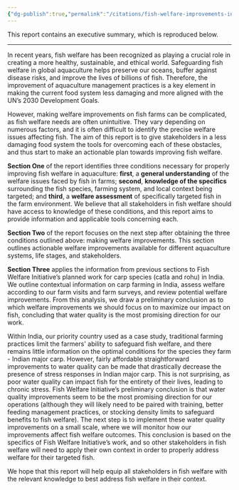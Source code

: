 ```yaml
---
{"dg-publish":true,"permalink":"/citations/fish-welfare-improvements-in-aquaculture-fish-welfare-initiative/","created":"2025-10-26T17:24:27.173+00:00","updated":"2025-10-26T17:24:27.173+00:00"}
---
```



This report contains an executive summary, which is reproduced below.

***

In recent years, fish welfare has been recognized as playing a crucial role in creating a more healthy, sustainable, and ethical world. Safeguarding fish welfare in global aquaculture helps preserve our oceans, buffer against disease risks, and improve the lives of billions of fish. Therefore, the improvement of aquaculture management practices is a key element in making the current food system less damaging and more aligned with the UN’s 2030 Development Goals.

However, making welfare improvements on fish farms can be complicated, as fish welfare needs are often unintuitive. They vary depending on numerous factors, and it is often difficult to identify the precise welfare issues affecting fish. The aim of this report is to give stakeholders in a less damaging food system the tools for overcoming each of these obstacles, and thus start to make an actionable plan towards improving fish welfare.

**Section One** of the report identifies three conditions necessary for properly improving fish welfare in aquaculture: **first**, a **general understanding** of the welfare issues faced by fish in farms; **second**, **knowledge of the specifics** surrounding the fish species, farming system, and local context being targeted; and **third**, a **welfare assessment** of specifically targeted fish in the farm environment. We believe that all stakeholders in fish welfare should have access to knowledge of these conditions, and this report aims to provide information and applicable tools concerning each.

**Section Two** of the report focuses on the next step after obtaining the three conditions outlined above: making welfare improvements. This section outlines actionable welfare improvements available for different aquaculture systems, life stages, and stakeholders.

**Section Three** applies the information from previous sections to Fish Welfare Initiative’s planned work for carp species (catla and rohu) in India. We outline contextual information on carp farming in India, assess welfare according to our farm visits and farm surveys, and review potential welfare improvements. From this analysis, we draw a preliminary conclusion as to which welfare improvements we should focus on to maximize our impact on fish, concluding that water quality is the most promising direction for our work.

Within India, our priority country used as a case study, traditional farming practices limit the farmers' ability to safeguard fish welfare, and there remains little information on the optimal conditions for the species they farm - Indian major carp. However, fairly affordable straightforward improvements to water quality can be made that drastically decrease the presence of stress responses in Indian major carp. This is not surprising, as poor water quality can impact fish for the entirety of their lives, leading to chronic stress. Fish Welfare Initiative’s preliminary conclusion is that water quality improvements seem to be the most promising direction for our operations (although they will likely need to be paired with training, better feeding management practices, or stocking density limits to safeguard benefits to fish welfare). The next step is to implement these water quality improvements on a small scale, where we will monitor how our improvements affect fish welfare outcomes. This conclusion is based on the specifics of Fish Welfare Initiative’s work, and so other stakeholders in fish welfare will need to apply their own context in order to properly address welfare for their targeted fish.

We hope that this report will help equip all stakeholders in fish welfare with the relevant knowledge to best address fish welfare in their context.
